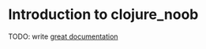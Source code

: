 # Introduction to clojure_noob

TODO: write [great documentation](http://jacobian.org/writing/what-to-write/)
